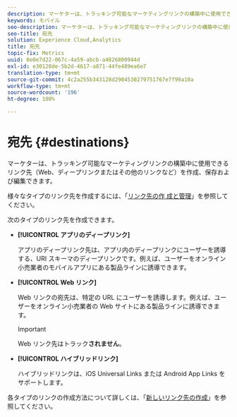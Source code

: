 ```yaml
---
description: マーケターは、トラッキング可能なマーケティングリンクの構築中に使用できるリンク先（Web、ディープリンクまたはその他のリンクなど）を作成、保存および編集できます。
keywords: モバイル
seo-description: マーケターは、トラッキング可能なマーケティングリンクの構築中に使用できるリンク先（Web、ディープリンクまたはその他のリンクなど）を作成、保存および編集できます。
seo-title: 宛先
solution: Experience Cloud,Analytics
title: 宛先
topic-fix: Metrics
uuid: 0e0e7d22-067c-4a59-abcb-a4826800944d
exl-id: e30128de-5b2d-4617-a871-44fe489ea6e7
translation-type: tm+mt
source-git-commit: 4c2a255b343128d2904530279751767e7f99a10a
workflow-type: tm+mt
source-wordcount: '196'
ht-degree: 100%

---
```


# 宛先 {#destinations}

マーケターは、トラッキング可能なマーケティングリンクの構築中に使用できるリンク先（Web、ディープリンクまたはその他のリンクなど）を作成、保存および編集できます。

様々なタイプのリンク先を作成するには、「[リンク先の作 成と管理](/help/using/acquisition-main/c-manage-link-destinations/c-manage-link-destinations.md)」を参照してください。

次のタイプのリンク先を作成できます。

* **[!UICONTROL アプリのディープリンク]**

   アプリのディープリンク先は、アプリ内のディープリンクにユーザーを誘導する、URI スキーマのディープリンクです。例えば、ユーザーをオンライン小売業者のモバイルアプリにある製品ラインに誘導できます。

* **[!UICONTROL Web リンク]**

   Web リンクの宛先は、特定の URL にユーザーを誘導します。例えば、ユーザーをオンライン小売業者の Web サイトにある製品ラインに誘導できます。

   >[!IMPORTANT]
   >
   >Web リンク先はトラック&#x200B;**されません**。

* **[!UICONTROL ハイブリッドリンク]**

   ハイブリッドリンクは、iOS Universal Links または Android App Links をサポートします。

各タイプのリンクの作成方法について詳しくは、「[新しいリンク先の作成](/help/using/acquisition-main/c-manage-link-destinations/t-create-new-app-deep-link-destination.md)」を参照してください。
